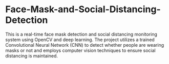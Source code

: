 # Face-Mask-and-Social-Distancing-Detection
This is a real-time face mask detection and social distancing monitoring system using OpenCV and deep learning. The project utilizes a trained Convolutional Neural Network (CNN) to detect whether people are wearing masks or not and employs computer vision techniques to ensure social distancing is maintained.
